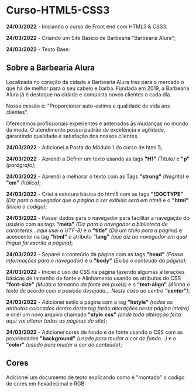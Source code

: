 # Curso-HTML5-CSS3
<p><strong>24/03/2022</strong> - Iniciando o curso de Front end com HTML5 & CSS3.</p>
<p><strong>24/03/2022</strong> - Criando um Site Básico de Barbearia "Barbearia Alura";</p>
<p><strong>24/03/2022</strong> - Texto Base:</p>

## Sobre a Barbearia Alura 

<p>Localizada no coração da cidade a Barbearia Alura traz para o mercado o que há de melhor para o seu cabelo e barba. Fundada em 2019, a Barbearia Alura já é destaque na cidade e conquista novos clientes a cada dia.</p>

<p>Nossa missão é: "Proporcionar auto-estima e qualidade de vida aos clientes".</p>

<p>Oferecemos profissionais experientes e antenados às mudanças no mundo da moda. O atendimento possui padrão de excelência e agilidade, garantindo qualidade e satisfação dos nossos clientes.</p>

<strong>24/03/2022</strong> - Adicionei a Pasta do Módulo 1 do curso de html 5;
<p><strong>24/03/2022</strong> - Aprendi a Definir um texto usando as tags <strong>"H1"</strong> <em>(Título)</em> e <strong>"p"</strong> <em>(parágrafo)</em>;</p>

<p><strong>24/03/2022</strong> - Aprendi a melhorar o texto com as Tags <strong>"strong"</strong> <em>(Negrito)</em> e <strong>"em"</strong> <em>(Itálico)</em>;</p>
<p><strong>24/03/2022</strong> - Criei a estutura básica do html5 com as tags <strong>"!DOCTYPE"</strong> <em>(Diz para o navegador que a página a ser exibida será em html)</em> e o <strong>"html"</strong> <em>(Inicia o codigo)</em>;</p>

<p><strong>24/03/2022</strong> - Passei dados para o navegador para facilitar a navegação do usuário com as tags <strong>"meta"</strong> <em>(Diz para o navegador a biblioteca de caracteres...aqui usei a UTF-8)</em> e o <strong>"title"</strong> <em>(Dá um título para a página)</em> e acescentei na tag <strong>"html"</strong> o atributo <strong>"lang"</strong> <em>(que diz ao navegador em qual língua foi escrita a página)</em>;</p>

<p><strong>24/03/2022</strong> - Separei o conteúdo da página com as tags <strong>"head"</strong> <em>(Passa informações para o navegador)</em> e o <strong>"body"</strong> <em>(Exibe o conteúdo da página)</em>;</p>

<p><strong>24/03/2022</strong> - Iniciei o uso de CSS na página fazendo algumas alterações básicas de tamanho de fonte e Alinhamento usando os atributos do CSS <strong>"font-size"</strong> <em>(Muda o tamanho da fonte em pixels)</em> e o <strong>"text-align"</strong> <em>(Alinha o texto de acordo com a posição desejada... Neste caso ao centro <strong>"center"</strong>)</em>;</p>


<p><strong>24/03/2022</strong> - Adicionei estilo à página com a tag <strong>"hstyle"</strong> <em>(todos os atributos colocados dentro desta tag farão alterações nesta página inteira)</em> e criei um novo arquivo chamado <strong>"style.css"</strong> <em>(onde toda alteração feita aqui vai alterar todas as páginas do site)</em>;</p>

<p><strong>24/03/2022</strong> - Adicionei cores de fundo e de fonte usando o CSS com as propriedades <strong>"background"</strong> <em>(usado para mudar a cor de fundo...)</em> e o <strong>"color"</strong> <em>(usado para mudar a cor do conteúdo)</em>;</p>

## Cores

Adicionei um documento de texto explicando como é "montado" o codigo de cores em hexadecimal e RGB 
